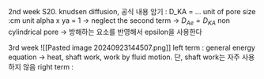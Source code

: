 2nd week
S20. knudsen diffusion, 공식 내용 암기 : D_KA = ... unit of pore size :cm unit
alpha x ya = 1 -> neglect the second term -> $D_{Ae}=D_{KA}$
non cylindrical pore -> 방해하는 요소를 반영해서  epsilon을 사용한다

3rd week
![[Pasted image 20240923144507.png]]
left term : general energy equation -> heat, shaft work, work by fluid motion. 단, shaft work는 자주 사용하지 않음
right term : 
